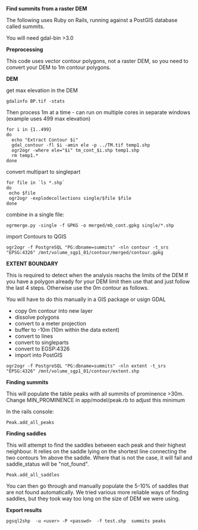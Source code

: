 **Find summits from a raster DEM**

The following uses Ruby on Rails, running against a PostGIS database called summits.

You will need gdal-bin >3.0



**Preprocessing**

This code uses vector contour polygons, not a raster DEM, so you need to convert your DEM to 1m contour polygons.

**DEM**

get max elevation in the DEM
```
gdalinfo BP.tif -stats
```

Then process 1m at a time - can run on multiple cores in separate windows (example uses 499 max elevation)
```
for i in {1..499}
do
  echo "Extract Contour $i"
  gdal_contour -fl $i -amin ele -p ../TM.tif temp1.shp
  ogr2ogr -where ele="$i" tm_cont_$i.shp temp1.shp
  rm temp1.*
done
```

convert multipart to singlepart
```
for file in `ls *.shp`
do
 echo $file
 ogr2ogr -explodecollections single/$file $file
done
```

combine in a single file:
```
ogrmerge.py -single -f GPKG -o merged/mb_cont.gpkg single/*.shp
```

import Contours to QGIS
```
ogr2ogr -f PostgreSQL "PG:dbname=summits" -nln contour -t_srs "EPSG:4326" /mnt/volume_sgp1_01/contour/merged/contour.gpkg
```

**EXTENT BOUNDARY**

This is required to detect when the analysis reachs the limits of the DEM
If you have a polygon already for your DEM limit then use that and just follow the last 4 steps.  Otherwise use the 0m contour as follows.

You will have to do this manually in a GIS package or usign GDAL
* copy 0m contour into new layer
* dissolve polygons
* convert to a meter projection
* buffer to -10m (10m within the data extent)
* convert to lines
* convert to singleparts
* convert to EGSP:4326
* import into PostGIS
```
ogr2ogr -f PostgreSQL "PG:dbname=summits" -nln extent -t_srs "EPSG:4326" /mnt/volume_sgp1_01/contour/extent.shp
```

**Finding summits**

This will populate the table peaks with all summits of prominence >30m.  Change MIN_PROMINENCE in app/model/peak.rb to adjust this minimum

In the rails console:
```
Peak.add_all_peaks
```

**Finding saddles**

This will attempt to find the saddles between each peak and their highest neighbour.  It relies on the saddle lying on the shortest line connecting the two contours 1m above the saddle.  Where that is not the case, it will fail and saddle_status will be "not_found".

```
Peak.add_all_saddles
```

You can then go through and manually populate the 5-10% of saddles that are not found automatically.  We tried various more reliable ways of finding saddles, but they took way too long on the size of DEM we were using.

**Export results**

```
pgsql2shp  -u <user> -P <passwd>  -f test.shp  summits peaks
```



